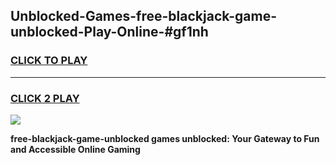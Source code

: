 
## Unblocked-Games-free-blackjack-game-unblocked-Play-Online-#gf1nh
<h3>
<a href="https://premium.freeplayer.one?title=free-blackjack-game-unblocked&ref=27F">CLICK TO PLAY</a></h3>
<hr>

<h3>
<a href="https://premium.freeplayer.one?title=free-blackjack-game-unblocked&ref=27F">CLICK 2 PLAY</a>
  
</h3>

<a href="https://premium.freeplayer.one?title=free-blackjack-game-unblocked&ref=27F"><img src="https://clearcache.store/games.png"></a>


**free-blackjack-game-unblocked games unblocked: Your Gateway to Fun and Accessible Online Gaming**
